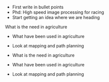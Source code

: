 - First write in bullet points
- Phd: High speed image processing for racing
- Start getting an idea where we are heading

What is the need in agriculture
- What have been used in agriculture
- Look at mapping and path planning

- What is the need in agriculture
- What have been used in agriculture
- Look at mapping and path planning


